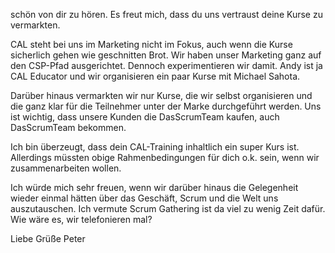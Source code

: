 schön von dir zu hören. Es freut mich, dass du uns vertraust deine Kurse zu vermarkten.

CAL steht bei uns im Marketing nicht im Fokus, auch wenn die Kurse sicherlich gehen wie geschnitten Brot. Wir haben unser Marketing ganz auf den CSP-Pfad ausgerichtet. Dennoch experimentieren wir damit. Andy ist ja CAL Educator und wir organisieren ein paar Kurse mit Michael Sahota.

Darüber hinaus vermarkten wir nur Kurse, die wir selbst organisieren und die ganz klar für die Teilnehmer unter der Marke durchgeführt werden. Uns ist wichtig, dass unsere Kunden die DasScrumTeam kaufen, auch DasScrumTeam bekommen.

Ich bin überzeugt, dass dein CAL-Training inhaltlich ein super Kurs ist. Allerdings müssten obige Rahmenbedingungen für dich o.k. sein, wenn wir zusammenarbeiten wollen.

Ich würde mich sehr freuen, wenn wir darüber hinaus die Gelegenheit wieder einmal hätten über das Geschäft, Scrum und die Welt uns auszutauschen. Ich vermute Scrum Gathering ist da viel zu wenig Zeit dafür. Wie wäre es, wir telefonieren mal?

Liebe Grüße
Peter